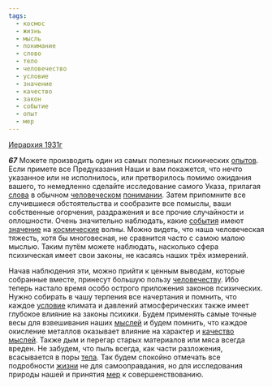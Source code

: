 ```yaml
---
tags:
  - космос
  - жизнь
  - мысль
  - понимание
  - слово
  - тело
  - человечество
  - условие
  - значение
  - качество
  - закон
  - событие
  - опыт
  - мер
---
```


[Иерархия 1931г](/agni/1931)

___67___
Можете производить один из самых полезных психических [опытов](/tag/#опыт). Если примете все Предуказания Наши и вам покажется, что нечто указанное или не исполнилось, или претворилось помимо ожидания вашего, то немедленно сделайте исследование самого Указа, прилагая [слова](/tag/#слово) в обычном [человеческом](/tag/#человечество) [понимании](/tag/#понимание). Затем припомните все случившиеся обстоятельства и сообразите все помыслы, ваши собственные огорчения, раздражения и все прочие случайности и оплошности. Очень значительно наблюдать, какие [события](/tag/#событие) имеют [значение](/tag/#значение) на [космические](/tag/#космос) волны. Можно видеть, что наша человеческая тяжесть, хотя бы многовесная, не сравнится часто с самою малою мыслью. Таким путём можете наблюдать, насколько сфера психическая имеет свои законы, не касаясь наших трёх измерений.   

Начав наблюдения эти, можно прийти к ценным выводам, которые собранные вместе, принесут большую пользу [человечеству](/tag/#человечество). Ибо теперь настало время особо острого приложения законов психических. Нужно собирать в чашу терпения все начертания и помнить, что каждое [условие](/tag/#условие) климата и давлений атмосферических также имеет глубокое влияние на законы психики. Будем применять самые точные весы для взвешивания наших [мыслей](/tag/#мысль) и будем помнить, что каждое окисление металлов оказывает влияние на характер и [качество](/tag/#качество) [мыслей](/tag/#мысль). Также дым и перегар старых материалов или мяса всегда вреден. Не забудем, что пыль всегда, как части разложения, всасывается в поры [тела](/tag/#тело). Так будем спокойно отмечать все подробности [жизни](/tag/#жизнь) не для самооправдания, но для исследования природы нашей и принятия [мер](/tag/#мер) к совершенствованию.   

